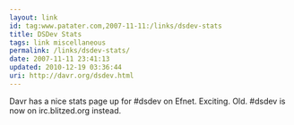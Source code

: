 ```yaml
---
layout: link
id: tag:www.patater.com,2007-11-11:/links/dsdev-stats
title: DSDev Stats
tags: link miscellaneous
permalink: /links/dsdev-stats/
date: 2007-11-11 23:41:13
updated: 2010-12-19 03:36:44
uri: http://davr.org/dsdev.html
---
```

Davr has a nice stats page up for #dsdev on Efnet. Exciting. Old. #dsdev is
now on irc.blitzed.org instead.
